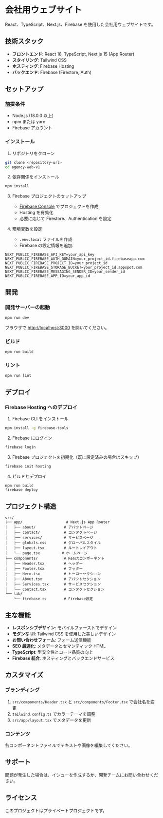 # 会社用ウェブサイト

React、TypeScript、Next.js、Firebase を使用した会社用ウェブサイトです。

## 技術スタック

- **フロントエンド**: React 18, TypeScript, Next.js 15 (App Router)
- **スタイリング**: Tailwind CSS
- **ホスティング**: Firebase Hosting
- **バックエンド**: Firebase (Firestore, Auth)

## セットアップ

### 前提条件

- Node.js (18.0.0 以上)
- npm または yarn
- Firebase アカウント

### インストール

1. リポジトリをクローン

```bash
git clone <repository-url>
cd agency-web-v1
```

2. 依存関係をインストール

```bash
npm install
```

3. Firebase プロジェクトのセットアップ

   - [Firebase Console](https://console.firebase.google.com/) でプロジェクトを作成
   - Hosting を有効化
   - 必要に応じて Firestore、Authentication を設定

4. 環境変数を設定
   - `.env.local` ファイルを作成
   - Firebase の設定情報を追加:

```env
NEXT_PUBLIC_FIREBASE_API_KEY=your_api_key
NEXT_PUBLIC_FIREBASE_AUTH_DOMAIN=your_project_id.firebaseapp.com
NEXT_PUBLIC_FIREBASE_PROJECT_ID=your_project_id
NEXT_PUBLIC_FIREBASE_STORAGE_BUCKET=your_project_id.appspot.com
NEXT_PUBLIC_FIREBASE_MESSAGING_SENDER_ID=your_sender_id
NEXT_PUBLIC_FIREBASE_APP_ID=your_app_id
```

## 開発

### 開発サーバーの起動

```bash
npm run dev
```

ブラウザで [http://localhost:3000](http://localhost:3000) を開いてください。

### ビルド

```bash
npm run build
```

### リント

```bash
npm run lint
```

## デプロイ

### Firebase Hosting へのデプロイ

1. Firebase CLI をインストール

```bash
npm install -g firebase-tools
```

2. Firebase にログイン

```bash
firebase login
```

3. Firebase プロジェクトを初期化（既に設定済みの場合はスキップ）

```bash
firebase init hosting
```

4. ビルドとデプロイ

```bash
npm run build
firebase deploy
```

## プロジェクト構造

```
src/
├── app/                    # Next.js App Router
│   ├── about/             # アバウトページ
│   ├── contact/           # コンタクトページ
│   ├── services/          # サービスページ
│   ├── globals.css        # グローバルスタイル
│   ├── layout.tsx         # ルートレイアウト
│   └── page.tsx          # ホームページ
├── components/            # Reactコンポーネント
│   ├── Header.tsx         # ヘッダー
│   ├── Footer.tsx         # フッター
│   ├── Hero.tsx           # ヒーローセクション
│   ├── About.tsx          # アバウトセクション
│   ├── Services.tsx       # サービスセクション
│   └── Contact.tsx        # コンタクトセクション
└── lib/
    └── firebase.ts        # Firebase設定
```

## 主な機能

- **レスポンシブデザイン**: モバイルファーストでデザイン
- **モダンな UI**: Tailwind CSS を使用した美しいデザイン
- **お問い合わせフォーム**: フォーム送信機能
- **SEO 最適化**: メタデータとセマンティック HTML
- **TypeScript**: 型安全性とコード品質の向上
- **Firebase 統合**: ホスティングとバックエンドサービス

## カスタマイズ

### ブランディング

1. `src/components/Header.tsx` と `src/components/Footer.tsx` で会社名を変更
2. `tailwind.config.ts` でカラーテーマを調整
3. `src/app/layout.tsx` でメタデータを更新

### コンテンツ

各コンポーネントファイルでテキストや画像を編集してください。

## サポート

問題が発生した場合は、イシューを作成するか、開発チームにお問い合わせください。

## ライセンス

このプロジェクトはプライベートプロジェクトです。
